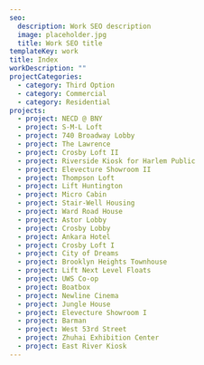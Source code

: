 ```yaml
---
seo:
  description: Work SEO description
  image: placeholder.jpg
  title: Work SEO title
templateKey: work
title: Index
workDescription: ""
projectCategories:
  - category: Third Option
  - category: Commercial
  - category: Residential
projects:
  - project: NECD @ BNY
  - project: S-M-L Loft
  - project: 740 Broadway Lobby
  - project: The Lawrence
  - project: Crosby Loft II
  - project: Riverside Kiosk for Harlem Public
  - project: Elevecture Showroom II
  - project: Thompson Loft
  - project: Lift Huntington
  - project: Micro Cabin
  - project: Stair-Well Housing
  - project: Ward Road House
  - project: Astor Lobby
  - project: Crosby Lobby
  - project: Ankara Hotel
  - project: Crosby Loft I
  - project: City of Dreams
  - project: Brooklyn Heights Townhouse
  - project: Lift Next Level Floats
  - project: UWS Co-op
  - project: Boatbox
  - project: Newline Cinema
  - project: Jungle House
  - project: Elevecture Showroom I
  - project: Barman
  - project: West 53rd Street
  - project: Zhuhai Exhibition Center
  - project: East River Kiosk
---
```

